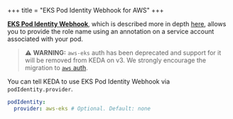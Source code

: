+++
title = "EKS Pod Identity Webhook for AWS"
+++

[**EKS Pod Identity Webhook**](https://github.com/aws/amazon-eks-pod-identity-webhook), which is described more in depth [here](https://aws.amazon.com/blogs/opensource/introducing-fine-grained-iam-roles-service-accounts/), allows you to provide the role name using an annotation on a service account associated with your pod.

> ⚠️ **WARNING:** `aws-eks` auth has been deprecated and support for it will be removed from KEDA on v3. We strongly encourage the migration to [`aws` auth](./aws.md).

You can tell KEDA to use EKS Pod Identity Webhook via `podIdentity.provider`.

```yaml
podIdentity:
  provider: aws-eks # Optional. Default: none
```
